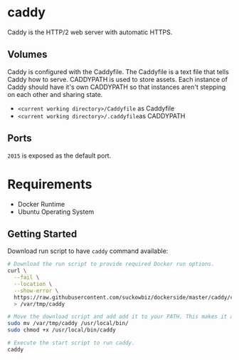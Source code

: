 # caddy

Caddy is the HTTP/2 web server with automatic HTTPS.

## Volumes

Caddy is configured with the Caddyfile. The Caddyfile is a text file that tells Caddy how to serve. CADDYPATH is used to store assets. Each instance of Caddy should have it's own CADDYPATH so that instances aren't stepping on each other and sharing state.

- `<current working directory>/Caddyfile` as Caddyfile
- `<current working directory>/.caddyfile`as CADDYPATH

## Ports

`2015` is exposed as the default port.

# Requirements

- Docker Runtime
- Ubuntu Operating System

## Getting Started

Download run script to have `caddy` command available:

```bash
# Download the run script to provide required Docker run options.
curl \
  --fail \
  --location \
  --show-error \
  https://raw.githubusercontent.com/suckowbiz/dockerside/master/caddy/caddy \
  > /var/tmp/caddy

# Move the download script and add add it to your PATH. This makes it available from command line.
sudo mv /var/tmp/caddy /usr/local/bin/
sudo chmod +x /usr/local/bin/caddy

# Execute the start script to run caddy.
caddy
```
